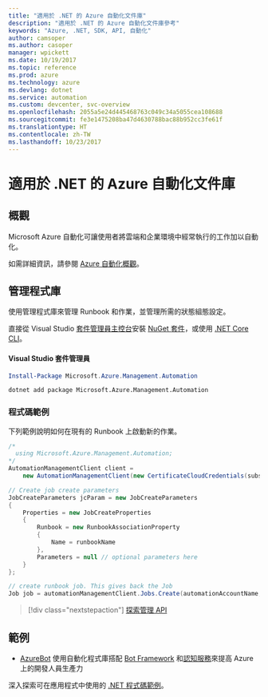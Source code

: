 ```yaml
---
title: "適用於 .NET 的 Azure 自動化文件庫"
description: "適用於 .NET 的 Azure 自動化文件庫參考"
keywords: "Azure, .NET, SDK, API, 自動化"
author: camsoper
ms.author: casoper
manager: wpickett
ms.date: 10/19/2017
ms.topic: reference
ms.prod: azure
ms.technology: azure
ms.devlang: dotnet
ms.service: automation
ms.custom: devcenter, svc-overview
ms.openlocfilehash: 2055a5e24d445468763c049c34a5055cea108688
ms.sourcegitcommit: fe3e1475208ba47d4630788bac88b952cc3fe61f
ms.translationtype: HT
ms.contentlocale: zh-TW
ms.lasthandoff: 10/23/2017
---
```

# <a name="azure-automation-libraries-for-net"></a>適用於 .NET 的 Azure 自動化文件庫

## <a name="overview"></a>概觀

Microsoft Azure 自動化可讓使用者將雲端和企業環境中經常執行的工作加以自動化。 

如需詳細資訊，請參閱 [Azure 自動化概觀](/azure/automation/automation-intro)。

## <a name="management-library"></a>管理程式庫

使用管理程式庫來管理 Runbook 和作業，並管理所需的狀態組態設定。

直接從 Visual Studio [套件管理員主控台][PackageManager]安裝 [NuGet 套件](https://www.nuget.org/packages/Microsoft.Azure.Management.Automation)，或使用 [.NET Core CLI][DotNetCLI]。

#### <a name="visual-studio-package-manager"></a>Visual Studio 套件管理員

```powershell
Install-Package Microsoft.Azure.Management.Automation
```

```bash
dotnet add package Microsoft.Azure.Management.Automation
```

### <a name="code-example"></a>程式碼範例

下列範例說明如何在現有的 Runbook 上啟動新的作業。

```csharp
/*
  using Microsoft.Azure.Management.Automation;
*/
AutomationManagementClient client =
    new AutomationManagementClient(new CertificateCloudCredentials(subscriptionId, cert));

// Create job create parameters
JobCreateParameters jcParam = new JobCreateParameters
{
    Properties = new JobCreateProperties
    {
        Runbook = new RunbookAssociationProperty
        {
            Name = runbookName
        },
        Parameters = null // optional parameters here
    }
};

// create runbook job. This gives back the Job
Job job = automationManagementClient.Jobs.Create(automationAccountName, jcParam).Job;
```

> [!div class="nextstepaction"]
> [探索管理 API](/dotnet/api/overview/azure/automation/management)

## <a name="samples"></a>範例

* [AzureBot](https://github.com/Microsoft/AzureBot) 使用自動化程式庫搭配 [Bot Framework](https://docs.microsoft.com/bot-framework/) 和[認知服務](/cognitive-services)來提高 Azure 上的開發人員生產力

深入探索可在應用程式中使用的 [.NET 程式碼範例](https://azure.microsoft.com/resources/samples/?platform=dotnet)。

[PackageManager]: https://docs.microsoft.com/nuget/tools/package-manager-console
[DotNetCLI]: https://docs.microsoft.com/dotnet/core/tools/dotnet-add-package
